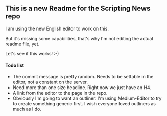 ## This is a new Readme for the Scripting News repo

I am using the new English editor to work on this.

But it's missing some capabilities, that's why I'm not editing the actual readme file, yet.

Let's see if this works! :-)

#### Todo list

*   The commit message is pretty random. Needs to be settable in the editor, not a constant on the server.
*   Need more than one size headline. Right now we just have an H4.
*   A link from the editor to the page in the repo.
*   Obviously I'm going to want an outliner. I'm using Medium-Editor to try to create something generic first. I wish everyone loved outliners as much as I do.